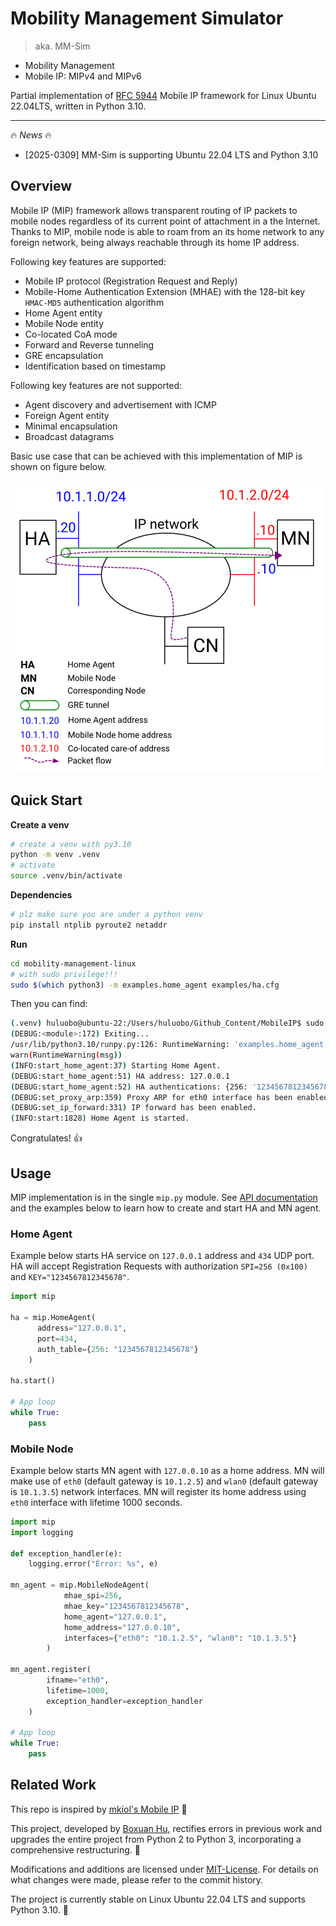 # Mobility Management Simulator

> aka. MM-Sim

- Mobility Management
- Mobile IP: MIPv4 and MIPv6

Partial implementation of [RFC 5944](https://tools.ietf.org/html/rfc5944) Mobile IP framework for Linux Ubuntu 22.04LTS, written in Python 3.10.

---

:fire: *News* :fire:

- [2025-0309] MM-Sim is supporting Ubuntu 22.04 LTS and Python 3.10

## Overview

Mobile IP (MIP) framework allows transparent routing of IP packets to mobile nodes regardless of its current point of attachment in a the Internet. Thanks to MIP, mobile node is able to roam from an its home network to any foreign network, being always reachable through its home IP address.

Following key features are supported:

* Mobile IP protocol (Registration Request and Reply)
* Mobile-Home Authentication Extension (MHAE) with  the 128-bit key `HMAC-MD5` authentication algorithm
* Home Agent entity
* Mobile Node entity
* Co-located CoA mode
* Forward and Reverse tunneling
* GRE encapsulation
* Identification based on timestamp

Following key features are not supported:

* Agent discovery and advertisement with ICMP
* Foreign Agent entity
* Minimal encapsulation
* Broadcast datagrams

Basic use case that can be achieved with this implementation of MIP is shown on figure below.

![](./doc/drawing.png)

## Quick Start

**Create a venv**

```sh
# create a venv with py3.10
python -m venv .venv
# activate
source .venv/bin/activate
```

**Dependencies**

```bash
# plz make sure you are under a python venv
pip install ntplib pyroute2 netaddr
```

**Run**

```bash
cd mobility-management-linux
# with sudo privilege!!!
sudo $(which python3) -m examples.home_agent examples/ha.cfg
```

Then you can find:

```bash
(.venv) huluobo@ubuntu-22:/Users/huluobo/Github_Content/MobileIP$ sudo $(which python3) -m examples.home_agent examples/ha.cfg
(DEBUG:<module>:172) Exiting...
/usr/lib/python3.10/runpy.py:126: RuntimeWarning: 'examples.home_agent' found in sys.modules after import of package 'examples', but prior to execution of 'examples.home_agent'; this may result in unpredictable behaviour
warn(RuntimeWarning(msg))
(INFO:start_home_agent:37) Starting Home Agent.
(DEBUG:start_home_agent:51) HA address: 127.0.0.1
(DEBUG:start_home_agent:52) HA authentications: {256: '1234567812345678'}
(DEBUG:set_proxy_arp:359) Proxy ARP for eth0 interface has been enabled.
(DEBUG:set_ip_forward:331) IP forward has been enabled.
(INFO:start:1828) Home Agent is started.
```

Congratulates! 👍

## Usage

MIP implementation is in the single `mip.py` module. See [API documentation](https://github.com/mkiol/MobileIP/blob/master/doc/mip.html) and the examples below to learn how to create and start HA and MN agent.

### Home Agent

Example below starts HA service on `127.0.0.1` address and `434` UDP port. HA will accept Registration Requests with authorization `SPI=256 (0x100)` and `KEY="1234567812345678"`.

```python
import mip

ha = mip.HomeAgent(
      address="127.0.0.1",
      port=434,
      auth_table={256: "1234567812345678"}
    )

ha.start()

# App loop
while True:
    pass
```

### Mobile Node

Example below starts MN agent with `127.0.0.10` as a home address. MN will make use of `eth0` (default gateway is `10.1.2.5`) and `wlan0` (default gateway is `10.1.3.5`) network interfaces. MN will register its home address using `eth0` interface with lifetime 1000 seconds.

```python
import mip
import logging

def exception_handler(e):
    logging.error("Error: %s", e)

mn_agent = mip.MobileNodeAgent(
            mhae_spi=256,
            mhae_key="1234567812345678",
            home_agent="127.0.0.1",
            home_address="127.0.0.10",
            interfaces={"eth0": "10.1.2.5", "wlan0": "10.1.3.5"}
        )

mn_agent.register(
        ifname="eth0", 
        lifetime=1000,
        exception_handler=exception_handler
    )

# App loop
while True:
    pass
```

## Related Work

This repo is inspired by [mkiol's Mobile IP](https://github.com/mkiol/MobileIP) 🫡

This project, developed by [Boxuan Hu](https://bxhu2004.com/), rectifies errors in previous work and upgrades the entire project from Python 2 to Python 3, incorporating a comprehensive restructuring. 🚀

Modifications and additions are licensed under [MIT-License](https://en.wikipedia.org/wiki/MIT_License). For details on what changes were made, please refer to the commit history.

The project is currently stable on Linux Ubuntu 22.04 LTS and supports Python 3.10. 🌟

